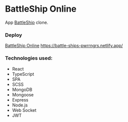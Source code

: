 # BattleShip Online

App [BattleShip](http://ru.battleship-game.org/) clone.

### Deploy

[BattleShip Online](https://battle-ships-pwrrngrs.netlify.app/) https://battle-ships-pwrrngrs.netlify.app/

### Technologies used:

- React
- TypeScript
- SPA
- SCSS
- MongoDB
- Mongoose
- Express
- Node.js
- Web Socket
- JWT